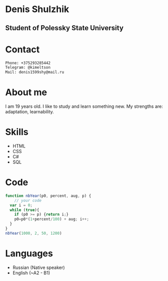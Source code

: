 # Denis Shulzhik 
## Student of Polessky State University

# Contact 
  
```sh
Phone: +375293285442 
Telegram: @kimeltson 
Mail: denis1599shy@mail.ru
```

# About me 
I am 19 years old. I like to study and learn something new. My strengths are: adaptation, learnability.

# Skills 
   - HTML 
   - CSS
   - C#
   - SQL

# Code 

```javascript
function nbYear(p0, percent, aug, p) {
    // your code
  var i = 0;
  while (true){
    if (p0 >= p) {return i;}
    p0=p0*(1+percent/100) + aug; i++;
  }
}
nbYear(1000, 2, 50, 1200)
```
# Languages
- Russian (Native speaker)
- English (~A2 - B1)
